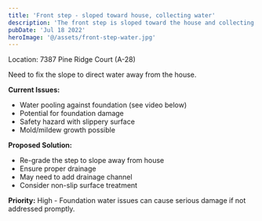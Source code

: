 ```yaml
---
title: 'Front step - sloped toward house, collecting water'
description: 'The front step is sloped toward the house and collecting water, creating potential foundation issues.'
pubDate: 'Jul 18 2022'
heroImage: '@/assets/front-step-water.jpg'
---
```


Location: 7387 Pine Ridge Court (A-28)

Need to fix the slope to direct water away from the house.

**Current Issues:**
- Water pooling against foundation (see video below)
- Potential for foundation damage
- Safety hazard with slippery surface
- Mold/mildew growth possible

**Proposed Solution:**
- Re-grade the step to slope away from house
- Ensure proper drainage
- May need to add drainage channel
- Consider non-slip surface treatment

**Priority:** High - Foundation water issues can cause serious damage if not addressed promptly.
